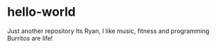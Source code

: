 # hello-world
Just another repository 
Its Ryan, I like music, fitness and programming
Burritos are life!

